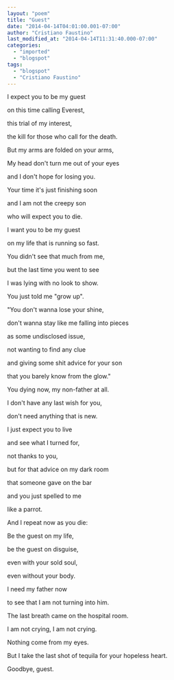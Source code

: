 ```yaml
---
layout: "poem"
title: "Guest"
date: "2014-04-14T04:01:00.001-07:00"
author: "Cristiano Faustino"
last_modified_at: "2014-04-14T11:31:40.000-07:00"
categories:
  - "imported"
  - "blogspot"
tags:
  - "blogspot"
  - "Cristiano Faustino"
---
```


I expect you to be my guest

on this time calling Everest,

this trial of my interest,

the kill for those who call for the death.

But my arms are folded on your arms,

My head don't turn me out of your eyes

and I don't hope for losing you.

Your time it's just finishing soon

and I am not the creepy son

who will expect you to die.

I want you to be my guest

on my life that is running so fast.

You didn't see that much from me,

but the last time you went to see

I was lying with no look to show.

You just told me "grow up".

"You don't wanna lose your shine,

don't wanna stay like me falling into pieces

as some undisclosed issue,

not wanting to find any clue

and giving some shit advice for your son

that you barely know from the glow."

You dying now, my non-father at all.

I don't have any last wish for you,

don't need anything that is new.

I just expect you to live

and see what I turned for,

not thanks to you,

but for that advice on my dark room

that someone gave on the bar

and you just spelled to me

like a parrot.

And I repeat now as you die:

Be the guest on my life,

be the guest on disguise,

even with your sold soul,

even without your body.

I need my father now

to see that I am not turning into him.

The last breath came on the hospital room.

I am not crying, I am not crying.

Nothing come from my eyes.

But I take the last shot of tequila for your hopeless heart.

Goodbye, guest.